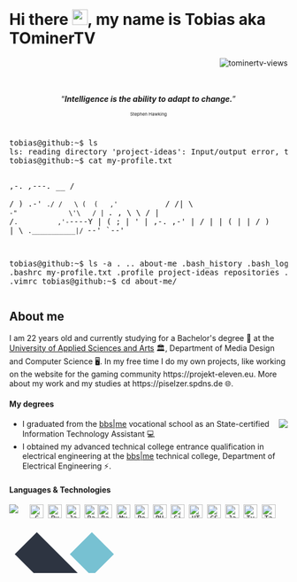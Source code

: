 <h1>Hi there <img src="https://media.giphy.com/media/hvRJCLFzcasrR4ia7z/giphy.gif" width="28px"/>, my name is Tobias aka TOminerTV</h1>

<!--
<img 
  align="left"
  src="https://github.com/dennisabrams/dennisabrams/blob/main/images/typing.svg"
  alt="Software Development"
/>
-->
<img
  align="right"
  src="https://komarev.com/ghpvc/?username=tominertv&color=3b82f6&style=for-the-badge"
  alt="tominertv-views"
/>

<br><br><br>
<p align="center"><q><i><b>Intelligence is the ability to adapt to change.</b></i></q></p>
<p style="font-size:8px;" align="center">Stephen Hawking</p>

<br>
<pre>
tobias@github:~$ ls
ls: reading directory 'project-ideas': Input/output error, too many files
tobias@github:~$ cat my-profile.txt

  ,-.       _,---._ __  / \
 /  )    .-'       `./ /   \
(  (   ,'            `/    /|
 \  `-"             \'\   / |
  `.              ,  \ \ /  |
   /`.          ,'-`----Y   |
  (            ;        |   '
  |  ,-.    ,-'         |  /
  |  | (   |            | /
  )  |  \  `.___________|/
  `--'   `--'
 
tobias@github:~$ ls -a
. .. about-me .bash_history .bash_logout .bashrc my-profile.txt .profile project-ideas repositories .viminfo .vimrc
tobias@github:~$ cd about-me/
</pre>

<h2>About me</h2>
<p>I am 22 years old and currently studying for a Bachelor's degree 📃 at the <a href="https://www.hs-hannover.de/en/">University of Applied Sciences and Arts</a> 🏛, Department of Media Design and Computer Science 🖥️. In my free time I do my own projects, like working on the website for the gaming community https://projekt-eleven.eu. More about my work and my studies at https://piselzer.spdns.de 🌐.</p>

<h4>My degrees</h4>
<img align="right" src="https://github-readme-stats-sigma-five.vercel.app/api?username=tominertv&show_icons=true&bg_color=00000000&hide_border=true&count_private=true&hide=issues,contribs&hide_title=true&text_color=c9d1d9&title_color=3b82f6&icon_color=3b82f6">
<ul>
  <li>I graduated from the <a href="https://bbs-me.de/index.php/berufsfachschule-informationstechn-assisitentin-bfi-2-2/">bbs|me</a> vocational school as an State-certified Information Technology Assistant 💻</li>
  <li>I obtained my advanced technical college entrance qualification in electrical engineering at the <a href="https://bbs-me.de/index.php/startseite-dev-dropdown/fachoberschule-technik/">bbs|me</a> technical college, Department of Electrical Engineering ⚡.
  </li>
</ul>

<h4>Languages & Technologies</h4>
<img align="left" src="https://github-readme-stats-sigma-five.vercel.app/api/top-langs/?username=tominertv&layout=compact&langs_count=6&bg_color=00000000&hide_border=true&hide_title=true&text_color=3b82f6" />


<div align="center">
<code><img src="https://cdn.jsdelivr.net/gh/devicons/devicon/icons/c/c-original.svg" alt="C" title="C" width="25" height="25"></code>&nbsp;
<code><img src="https://cdn.jsdelivr.net/gh/devicons/devicon/icons/python/python-original.svg" alt="Python" title="Python" width="25" height="25"></code>&nbsp;
<code><img src="https://cdn.jsdelivr.net/gh/devicons/devicon/icons/java/java-original.svg" alt="Java" title="Java" width="25" height="25"></code>&nbsp;
<a href="https://github.com/dennisabrams#gh-dark-mode-only"><code><img src="https://user-images.githubusercontent.com/122950707/224746123-1e2887c3-d31e-48b2-9082-ff176cad5bd0.png#gh-dark-mode-only" alt="Bash" title="Bash" width="25" height="25"></code></a><a href="https://github.com/dennisabrams#gh-light-mode-only"><code><img src="https://cdn.jsdelivr.net/gh/devicons/devicon/icons/bash/bash-original.svg#light-mode-only" alt="Bash" title="Bash" width="25" height="25"></code></a>&nbsp;
<code><img src="https://cdn.jsdelivr.net/gh/devicons/devicon/icons/mysql/mysql-original.svg" alt="MySQL" title="MySQL" width="25" height="25"></code>&nbsp;
<code><img src="https://cdn.jsdelivr.net/gh/devicons/devicon/icons/postgresql/postgresql-plain.svg" alt="PostgreSQL" title="PostgreSQL" width="25" height="25"></code>&nbsp;
<code><img src="https://cdn.jsdelivr.net/gh/devicons/devicon/icons/php/php-original.svg" alt="PHP" title="PHP" width="25" height="25"></code>&nbsp;
<code><img src="https://cdn.jsdelivr.net/gh/devicons/devicon/icons/git/git-original.svg" alt="Git" title="Git" width="25" height="25"></code>&nbsp;
<code><img src="https://cdn.jsdelivr.net/gh/devicons/devicon/icons/html5/html5-original.svg" alt="HTML5" title="HTML5" width="25" height="25"></code>&nbsp;
<code><img src="https://cdn.jsdelivr.net/gh/devicons/devicon/icons/css3/css3-original.svg" alt="CSS3" title="CSS3" width="25" height="25"></code>&nbsp;
<code><img src="https://cdn.jsdelivr.net/gh/devicons/devicon/icons/javascript/javascript-original.svg" alt="JavaScript" title="JavaScript" width="25" height="25"></code>&nbsp;
<code><img src="https://cdn.jsdelivr.net/gh/devicons/devicon/icons/typescript/typescript-original.svg" alt="TypeScript" title="TypeScript" width="25" height="25"></code>&nbsp;
<code><img src="https://cdn.jsdelivr.net/gh/devicons/devicon/icons/tailwindcss/tailwindcss-plain.svg" alt="Tailwind CSS" title="Tailwind CSS" width="25" height="25"></code>&nbsp;
<code><svg xmlns="http://www.w3.org/2000/svg" width="702" height="134"><g fill="none" fill-rule="evenodd"><path fill="#77C1D2" d="M149.52 22.303 189.392 62l-39.872 39.697L109.648 62z"/><path fill="#2D3441" d="M49.84 22.303 132.5 104.6H52.756L9.968 62z"/></g></svg></code>
</div>






<!--
**TOminerTV/TOminerTV** is a ✨ _special_ ✨ repository because its `README.md` (this file) appears on your GitHub profile.

Here are some ideas to get you started:

- 🔭 I’m currently working on ...
- 🌱 I’m currently learning ...
- 👯 I’m looking to collaborate on ...
- 🤔 I’m looking for help with ...
- 💬 Ask me about ...
- 📫 How to reach me: ...
- 😄 Pronouns: ...
- ⚡ Fun fact: ...
-->
